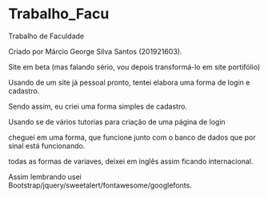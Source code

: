 # Trabalho_Facu
 Trabalho de Faculdade

Criado por Márcio George Silva Santos (201921603). 

Site em beta (mas falando sério, vou depois transformá-lo em site portifólio) 

Usando de um site já pessoal pronto, tentei elabora uma forma de login e cadastro. 

Sendo assim, eu criei uma forma simples de cadastro. 

Usando se de vários tutorias para criação de uma página de login 

cheguei em uma forma, que funcione junto com o banco de dados que por sinal está funcionando. 

todas as formas de variaves, deixei em inglês assim ficando internacional. 

Assim lembrando usei Bootstrap/jquery/sweetalert/fontawesome/googlefonts.
